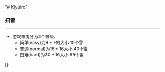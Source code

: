 "# Kiyuiro" 

### 扫雷
---
* 游戏难度分为3个等级. 
  *  简单(easy)为9 * 9的大小  10个雷
  *  普通(normal)为16 * 16大小  40个雷
  *  困难(hard)为30 * 16大小  99个雷

[]: 


